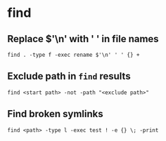 # find

## Replace $'\n' with ' ' in file names

```
find . -type f -exec rename $'\n' ' ' {} +
```

## Exclude path in `find` results

```
find <start path> -not -path "<exclude path>"
```

## Find broken symlinks

```
find <path> -type l -exec test ! -e {} \; -print
```
